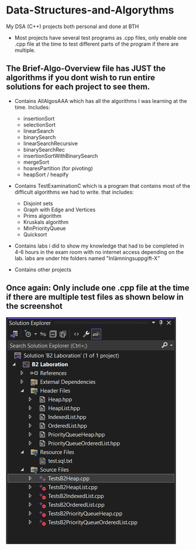 # Data-Structures-and-Algorythms
 My DSA (C++) projects both personal and done at BTH

- Most projects have several test programs as .cpp files, only enable one .cpp file at the time to test different parts of the program if there are multiple.
## The Brief-Algo-Overview file has JUST the algorithms if you dont wish to run entire solutions for each project to see them.
- Contains AllAlgosAAA which has all the algorithms I was learning at the time. Includes:
    - insertionSort
    - selectionSort
    - linearSearch
    - binarySearch
    - linearSearchRecursive
    - binarySearchRec
    - insertionSortWithBinarySearch
    - mergeSort
    - hoaresPartition (for pivoting)
    - heapSort / heapify

- Contains TestExaminationC which is a program that contains most of the difficult algorithms we had to write. that includes:
    - Disjoint sets
    - Graph with Edge and Vertices
    - Prims algorithm
    - Kruskals algorithm
    - MinPriorityQueue
    - Quicksort

- Contains labs i did to show my knowledge that had to be completed in 4-6 hours in the exam room with no internet access depending on the lab.
labs are under hte folders named "Inlämningsuppgift-X"

- Contains other projects
## Once again: Only include one .cpp file at the time if there are multiple test files as shown below in the screenshot
![alt text](image-1.png)